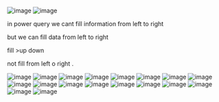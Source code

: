 ![image](https://github.com/princit/NED-Academy/assets/29123911/e738ba92-7921-4e6a-a9f1-5896a34f6cd9)
![image](https://github.com/princit/NED-Academy/assets/29123911/1880b5a5-913d-42e5-9a7b-b3e13e9f8ee3)

in power query we cant fill information from left to right 

but we can fill data from left to right

fill >up down 

not fill from left o right .

![image](https://github.com/princit/NED-Academy/assets/29123911/1692eaa4-a461-469a-bc56-afb81a05f923)
![image](https://github.com/princit/NED-Academy/assets/29123911/94a6d867-f7a2-4591-99dd-38262d28f9cf)
![image](https://github.com/princit/NED-Academy/assets/29123911/ade2f9e1-5eab-4479-9898-972377c7f842)
![image](https://github.com/princit/NED-Academy/assets/29123911/e58a24e5-c8f5-453c-8c48-ca26aacfe0b4)
![image](https://github.com/princit/NED-Academy/assets/29123911/88dd8433-0355-4c5c-95d3-d2808422c021)
![image](https://github.com/princit/NED-Academy/assets/29123911/1b38aa0e-2c98-4ef8-af13-6cc925faf907)
![image](https://github.com/princit/NED-Academy/assets/29123911/1231eabe-9843-4b89-8dfb-98384a236205)
![image](https://github.com/princit/NED-Academy/assets/29123911/72c7c713-f3cf-4ce8-9015-2f898a251267)
![image](https://github.com/princit/NED-Academy/assets/29123911/9d6b9f00-b038-4509-80a8-37601b12561b)
![image](https://github.com/princit/NED-Academy/assets/29123911/e6714944-17f6-4870-b2d7-6dae444bb559)
![image](https://github.com/princit/NED-Academy/assets/29123911/f85dbb5d-5314-4c2f-99ce-c34e66a66e75)
![image](https://github.com/princit/NED-Academy/assets/29123911/e1f8eb38-3ae3-4d37-9d34-6bfe25fa50c6)
![image](https://github.com/princit/NED-Academy/assets/29123911/3685758a-f3a9-4cda-a0cb-09774f08507e)
![image](https://github.com/princit/NED-Academy/assets/29123911/e2c4140d-cf80-4e59-a590-a5a9cee9bee3)
![image](https://github.com/princit/NED-Academy/assets/29123911/eba78542-8e01-4097-a613-1fed80bb8de2)
![image](https://github.com/princit/NED-Academy/assets/29123911/835d2a44-db2c-4a94-b5d4-057dc7442453)
![image](https://github.com/princit/NED-Academy/assets/29123911/7d5e26cb-fd77-4b1b-baa2-d669721d6665)
![image](https://github.com/princit/NED-Academy/assets/29123911/363562d9-d62e-478e-9652-483d116f675c)

















